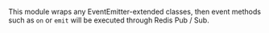 This module wraps any EventEmitter-extended classes, then event methods such as `on` or `emit` will be executed through Redis Pub / Sub.